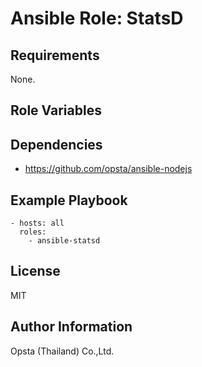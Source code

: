 # Ansible Role: StatsD

## Requirements

None.

## Role Variables



## Dependencies

- https://github.com/opsta/ansible-nodejs

## Example Playbook

    - hosts: all
      roles:
        - ansible-statsd


## License

MIT

## Author Information

Opsta (Thailand) Co.,Ltd.

